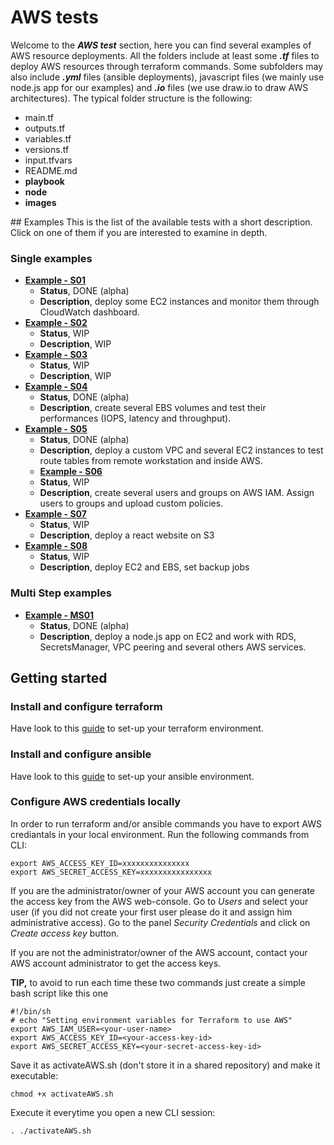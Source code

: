 # AWS tests

Welcome to the ***AWS test*** section, here you can find several examples of AWS resource deployments. All the folders include at least some ***.tf*** files to deploy AWS resources through terraform commands. Some subfolders may also include ***.yml*** files (ansible deployments), javascript files (we mainly use node.js app for our examples) and ***.io*** files (we use draw.io to draw AWS architectures).
The typical folder structure is the following:
- main.tf
- outputs.tf
- variables.tf
- versions.tf
- input.tfvars
- README.md
- **playbook**
- **node**
- **images**

## Examples
This is the list of the available tests with a short description. Click on one of them if you are interested to examine in depth.

### Single examples

- **[Example - S01](./CloudWatch)**
  - **Status**, DONE (alpha)
  - **Description**, deploy some EC2 instances and monitor them through CloudWatch dashboard.
- **[Example - S02](./SQS)**
  - **Status**, WIP
  - **Description**, WIP
- **[Example - S03](./SNS)**
  - **Status**, WIP
  - **Description**, WIP
- **[Example - S04](./EBS)**
  - **Status**, DONE (alpha)
  - **Description**, create several EBS volumes and test their performances (IOPS, latency and throughput).
- **[Example - S05](./VPC)**
  - **Status**, DONE (alpha)
  - **Description**, deploy a custom VPC and several EC2 instances to test route tables from remote workstation and inside AWS.
  - **[Example - S06](./IAM)**
  - **Status**, WIP
  - **Description**, create several users and groups on AWS IAM. Assign users to groups and upload custom policies.
- **[Example - S07](./S3website)**
  - **Status**, WIP
  - **Description**, deploy a react website on S3
- **[Example - S08](./Backup)**
  - **Status**, WIP
  - **Description**, deploy EC2 and EBS, set backup jobs

### Multi Step examples

- **[Example - MS01](./FullApplication)**
  - **Status**, DONE (alpha)
  - **Description**, deploy a node.js app on EC2 and work with RDS, SecretsManager, VPC peering and several others AWS services.

## Getting started
### Install and configure terraform

Have look to this [guide](https://learn.hashicorp.com/tutorials/terraform/install-cli) to set-up your terraform environment.

### Install and configure ansible

Have look to this [guide](https://docs.ansible.com/ansible/latest/installation_guide/intro_installation.html) to set-up your ansible environment.

### Configure AWS credentials locally

In order to run terraform and/or ansible commands you have to export AWS crediantals in your local environment. Run the following commands from CLI:
```
export AWS_ACCESS_KEY_ID=xxxxxxxxxxxxxxx
export AWS_SECRET_ACCESS_KEY=xxxxxxxxxxxxxxxx
```
If you are the administrator/owner of your AWS account you can generate the access key from the AWS web-console. Go to *Users* and select your user (if you did not create your first user please do it and assign him administrative access). Go to the panel *Security Credentials* and click on *Create access key* button.

If you are not the administrator/owner of the AWS account, contact your AWS account administrator to get the access keys.

**TIP,** to avoid to run each time these two commands just create a simple bash script like this one
```
#!/bin/sh
# echo "Setting environment variables for Terraform to use AWS"
export AWS_IAM_USER=<your-user-name>
export AWS_ACCESS_KEY_ID=<your-access-key-id>
export AWS_SECRET_ACCESS_KEY=<your-secret-access-key-id>
```
Save it as activateAWS.sh (don't store it in a shared repository) and make it executable:
```
chmod +x activateAWS.sh
```
Execute it everytime you open a new CLI session:
```
. ./activateAWS.sh
```
